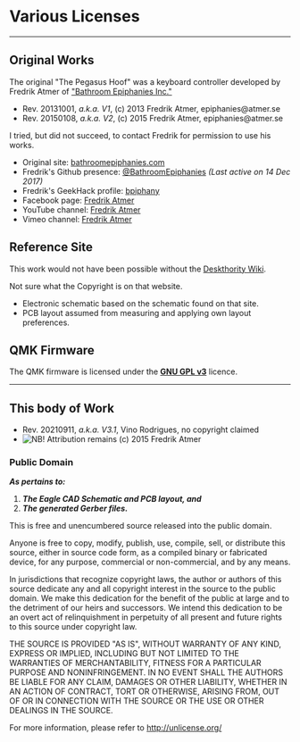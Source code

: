 # Various Licenses

----------
## Original Works

The original "The Pegasus Hoof" was a keyboard controller developed by Fredrik Atmer of ["Bathroom Epiphanies Inc."](http://bathroomepiphanies.com/controllers/)

* Rev. 20131001, *a.k.a. V1*, (c) 2013 Fredrik Atmer, epiphanies&#8203;@&#8203;atmer.se
* Rev. 20150108, *a.k.a. V2*, (c) 2015 Fredrik Atmer, epiphanies&#8203;@&#8203;atmer.se

I tried, but did not succeed, to contact Fredrik for permission to use his works.

* Original site: [bathroomepiphanies.com](http://bathroomepiphanies.com)
* Fredrik's Github presence: [@BathroomEpiphanies](https://github.com/BathroomEpiphanies)  *(Last active on 14 Dec 2017)*
* Fredrik's GeekHack profile:  [bpiphany](https://geekhack.org/index.php?action=profile;u=6408)
* Facebook page: [Fredrik Atmer](https://www.facebook.com/atmer)
* YouTube channel: [Fredrik Atmer](https://www.youtube.com/channel/UCLyc9HxA4IIfsgjwyVSI49g)
* Vimeo channel: [Fredrik Atmer](https://vimeo.com/user7688420)


## Reference Site

This work would not have been possible without the [Deskthority Wiki](https://deskthority.net/wiki/Costar_replacement_controllers#The_Pegasus_Hoof).

Not sure what the Copyright is on that website.

* Electronic schematic based on the schematic found on that site.
* PCB layout assumed from measuring and applying own layout preferences.


## QMK Firmware

The QMK firmware is licensed under the [**GNU GPL v3**](Firmware/QMK/../../LICENSE.md) licence.


----------
## This body of Work

* Rev. 20210911, *a.k.a. V3.1*, Vino Rodrigues, no copyright claimed
* ![NB!](https://img.shields.io/badge/!-NB-red?labelColor=000000 "Nota bene") Attribution remains (c) 2015 Fredrik Atmer

### Public Domain

***As pertains to:***
1. ***The Eagle CAD Schematic and PCB layout, and***
2. ***The generated Gerber files.***

This is free and unencumbered source released into the public domain.

Anyone is free to copy, modify, publish, use, compile, sell, or
distribute this source, either in source code form, as a compiled
binary or fabricated device, for any purpose, commercial or
non-commercial, and by any means.

In jurisdictions that recognize copyright laws, the author or authors
of this source dedicate any and all copyright interest in the
source to the public domain. We make this dedication for the benefit
of the public at large and to the detriment of our heirs and
successors. We intend this dedication to be an overt act of
relinquishment in perpetuity of all present and future rights to this
source under copyright law.

THE SOURCE IS PROVIDED "AS IS", WITHOUT WARRANTY OF ANY KIND,
EXPRESS OR IMPLIED, INCLUDING BUT NOT LIMITED TO THE WARRANTIES OF
MERCHANTABILITY, FITNESS FOR A PARTICULAR PURPOSE AND NONINFRINGEMENT.
IN NO EVENT SHALL THE AUTHORS BE LIABLE FOR ANY CLAIM, DAMAGES OR
OTHER LIABILITY, WHETHER IN AN ACTION OF CONTRACT, TORT OR OTHERWISE,
ARISING FROM, OUT OF OR IN CONNECTION WITH THE SOURCE OR THE USE OR
OTHER DEALINGS IN THE SOURCE.

For more information, please refer to <http://unlicense.org/>
